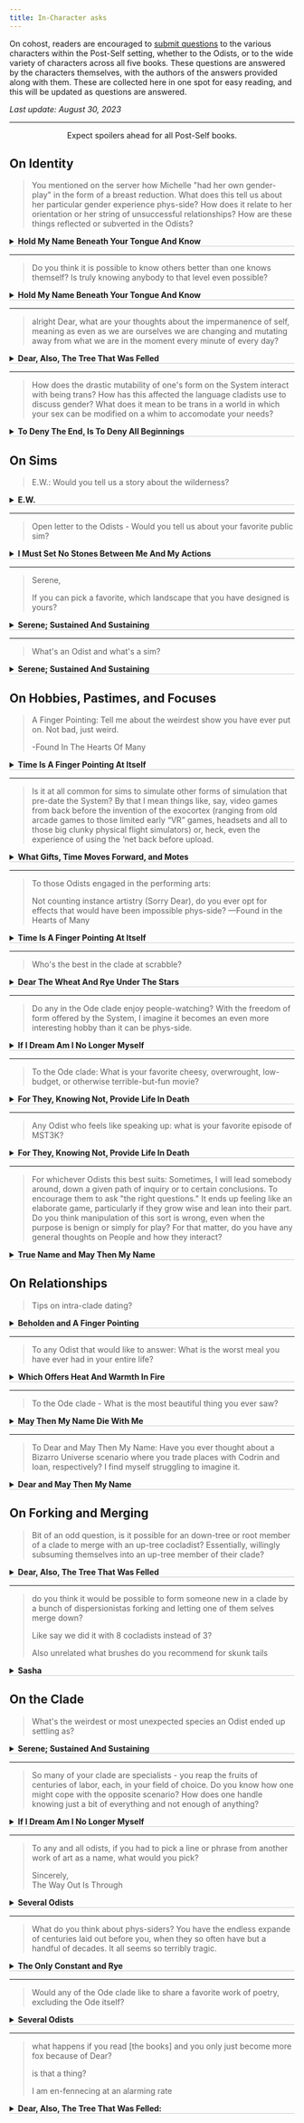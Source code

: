 ```yaml
---
title: In-Character asks
---
```


<style>
summary {
    font-weight: bold;
    border-bottom: 1px solid #ccc;
    cursor: pointer;
}
.nothing {
    display: none;
}
</style>

On cohost, readers are encouraged to [submit questions](https://cohost.org/post-self/ask) to the various characters within the Post-Self setting, whether to the Odists, or to the wide variety of characters across all five books. These questions are answered by the characters themselves, with the authors of the answers provided along with them. These are collected here in one spot for easy reading, and this will be updated as questions are answered.

*Last update: August 30, 2023*

-----

<p style="text-align: center">Expect spoilers ahead for all Post-Self books.</p>

## On Identity

> You mentioned on the server how Michelle "had her own gender-play" in the form of a breast reduction. What does this tell us about her particular gender experience phys-side? How does it relate to her orientation or her string of unsuccessful relationships? How are these things reflected or subverted in the Odists?

<details><summary>Hold My Name Beneath Your Tongue And Know</summary>

Michelle had a long string of unfruitful, short, abusive, and otherwise quite boring relationships back phys-side. She (for I do not call myself her anymore; she was her own person, just as I am) struggled with that, and that was actually the origin of her picking a skunk as her fursona. She said that she liked the aposematic stripes. "Stay away," they said. "I am not for you to bother."

Similarly, at one point she started to question just how much of her body was involved in how she was treated by her partners. She liked it okay, to be clear. She was chubby. She was short. She was cute! I remember her thinking that. There were times that she wished she was skinnier, yes, but most of the time? She felt okay.

Still, when she did worry about her body, it was particularly in how it played into her interactions with romance. She liked being cute, and wanted to be seen as cute, but did not particularly like the way that that played out for her. After a bit, she sought out a reduction. It was not expensive, nor was it difficult to achieve: a consult, a counseling session, and then a surgery, all in the span of a month.

The end result was not quite what she expected. It was not just that she was relieved of back pain — though she was — nor that she was treated differently with regards to her body — though that was also true — but that she was *happier.* She did not experience gender dysphoria, in other words, but after this change, she experienced gender euphoria. It was then that she cut her hair shorter and changed the way that she dressed. It was then that she decided to stick with skunk, owning it as a view of herself rather than simply as a response to some dick in a furry sim that she then met in person.

All of us in her clade have carried over that euphoria in some form or another. Perhaps it is in the ways in which they look. Perhaps it is in the pronouns that they use (several use ey/em pronouns as another little tribute). We are all queer, in our own ways, and for some of us more than others, that queerness surrounds gender. I am a nonbinary trans woman. E.W. is a man. Dear's answer to the question of "What is your gender?" is "You are asking the wrong question."

*([@makyo](https://cohost.org/makyo))*
</details>

-----

> Do you think it is possible to know others better than one knows themself? Is truly knowing anybody to that level even possible?

<details><summary>Hold My Name Beneath Your Tongue And Know</summary>

Given the circuitous path I have taken with my own identity and how long it took me to figure out just why that fit so well, and given the rolling of eyes that I received when I told my down-tree instance But The Dead Know Nothing, I think I ought to say that it is most certainly possible for others to know one better than one knows oneself, even if only on the level of a microcosm.

"I think I am transgender," I said, and she laughed in my face. She laughed!

"Oh, honey," she said. "I am quite pleased that you have caught up at last."

*([@makyo](https://cohost.org/makyo))*
</details>

-----

> alright Dear, what are your thoughts about the impermanence of self, meaning as even as we are ourselves we are changing and mutating away from what we are in the moment every minute of every day?

<details><summary>Dear, Also, The Tree That Was Felled</summary>

*I have found myself confronted with this as part of my very existence. I dance my dance of instance art and, in the process, it is that very individuation that becomes the core mechanic of the art. The word 'mechanic' is less than ideal, but it is what we have to lean on: yes, it is impressive when one forks smoothly or can lean creatively on the mutation algorithms, but the truly artistic aspect is putting a fine point on the ways in which we change on an hour-by-hour, minute-by-minute, second-by-second basis.*

*Back in systime 59 (2183 by the old calendar), one of my first true exhibitions was a gala of sorts. I rented out a large ballroom and invited 50 individuals to join me in their finest for an evening of dances and delights. However, they were not to dance with each other, they were to dance with me. I forked 50 times over leaving fifty fennecs (well, 51, as one of me was left as the emcee for the evening) and we began dancing to all sorts of lovely music from throughout the centuries.*

*However, one by one, my instances began to quit. It was no quiet affair. They quit with looks of agony, with yelps of fear, with wide eyes and trembling paws. The more instances that quit, the more anxious the remaining instances became. One by one, their number dwindled, until there was only one remaining, sobbing and pleading to remain, to not be annihilated. And then it, too, quit with a shriek.*

*It was, of course, an act. Quitting does not feel like anything. There is no pain, no fear, certainly no anxiety in an instance artist such as myself. However, it did put a fine point on the absurdity of our condition, that these instances were no longer me, that that they changed with every step of their ballroom dance.*

*That final instance was dancing with a member of my own clade: Time Is A Finger Pointing At Itself. I went into the exhibition with little plan as to who would be the final dancer. It had little to do with their skill (though our dear Pointillist was a fine dancer in her own right), and more to do with how they were reacting to this play of self. Would I lean into someone who shared in the foxes' terror? Would I lean into someone who expressed joy at the dance that I had set up? In the end, I leaned into an actor — A Finger Pointing runs a theatre company, made up mostly of members of her own stanza — who adopted an almost villainous aspect. She danced with a serene smile, even as that final dancer dissolved into tears, ending the song with a flourish of a bow even as it cried out in agony.*

*Another reason that I chose her is that she correctly divined that I would not be merging the experiences of my up-tree instances back into myself as the emcee. It was not something that any of the guests needed to know. It was a private joke between all 51 of me. It was a way for me to be the audience as well. After all, did the other dancers not have access to my internal thoughts? Why, then, should I be any different?*

*She, however, saw right through me, because of course she did. She is an inveterate actor! She is the manager of a troupe of actors! She picked her part and played it, and turned it into a show even for little old Dear.*

*In our discussion afterward, we lingered long on this selfdom-as-play. "Sometimes I send a fork to a party I would really rather participate in myself, and when she returns with all those lovely experiences freshly welling up in her I think they belong to her," she said. "It is less about willful individuation and more about.. how every fork is an individual."*

*To prove her point, she forked and then, on a whim, pulled this new fork over until she stumbled and slumped against her, laughing. She explained, "Here she is caught completely off her guard because I did not intend to surprise her until just now. She is different from me!"*

*It is all very Heraclitus, is it not? He was the one who said that no man crosses the same river twice, because the river has changed minute-to-minute, second-to-second, as does the man. It was Weinberger who said that no one ever reads the same poem twice, because by reading the poem, the reader is changed: "Every reading of every poem, regardless of language, is an act of translation: translation into the reader's intellectual and emotional life. As no individual reader remains the same, each reading becomes a different — not merely another — reading."*

*These are the things I think about when I think about the impermanence of the self, which is always.*

*([@makyo](https://cohost.org/makyo))*
</details>

-----

> How does the drastic mutability of one's form on the System interact with being trans? How has this affected the language cladists use to discuss gender? What does it mean to be trans in a world in which your sex can be modified on a whim to accomodate your needs?

<details><summary>To Deny The End, Is To Deny All Beginnings</summary>

How, indeed, do we define transness at all? Do pronouns precede the flesh? Does being trans require the body to change, or the mind? Does what one's body or identity was before uploading define what it is after?

By the "traditional" definition, a dated concept even by the time we uploaded, I am transmasculine, because the root of our clade was mostly a cis woman and I am masculine. It might be argued that most of my stanza is one way or another, since most of us use he/him pronouns. I changed my physical appearance, my clothes, my mannerisms, my everything. I am defined by what Michelle Hadje mostly was not. Some used to define transgender as a struggle, against the body, against societal expectations, against laws political or religious, against a role foisted upon us.

But it cost me nothing. If there is any remnant of a previous feminine self on me or in me, it was a conscious choice to keep. One can change everything about themselves at a whim, and the only obstacle is the memory of one's self. There are no rules, no fretting over surgeries, wardrobes, paperwork, no pressure against change.

It seems to me, then, that the *concept*  of transgender must change, not just the language we use to speak of it. Asked about its gender, one of my distant cocladists irritatingly yet predictably answered *"You are asking the wrong question*". Loathe as I am to admit such, Dear, Also, The Tree That Was Felled was right. What gender means and is to the Ode clade alone varies wildly, never mind the trends of Lagrange or Castor or Pollux overall. We cannot define "trans" as an identity on changing gender alone any more, or to do so is not useful in the present.

I spent weeks thinking on Dear's answer, and if the question of someone's gender was the wrong one, what *should* I be asking? I came up with an idea: I put out into the System an anonymous survey, asking a variety of questions on gender and personal history, with an offer of a generous amount of rep for participating. The response was immense, and I had to rope a few friends and cocladists to help me collate the findings. 

The results were varied, but two trends stuck out to me:
1. A great deal of furry or non-human respondents specified species or classification as a gender, such as "my gender is wolf" or "I identify as a catgirl", "I am a machine" etc. One entry, which I cannot decide if it is satire but *must* mention, said "I identify as a forklift and I will only date those who are forklift certified." For many of these respondents, there was no line between species and gender at all, or terms were oft-conflated, and they spoke about changing species with the same language and framing as transitioning genders. Throughout the 20th century onward, gender was discussed frequently in terms of roles, and is not species a role? Does it not come with expectations? Require performance? It should not have surprised me, but it did. 
2. Regardless of species or gender or any number of factors, an astounding number of respondents who had transitioned in some form or another *did not think of themselves or identify as trans*. The pattern was largest in those who uploaded and cited dysphoria as a motivation, but the data was present in every demographic. In the vast majority of these cases, the individual in question forked until they had an appearance they were comfortable with, then settled into their life, never going back or changing all that much. More than a few seemed unfamiliar with terms such as trans or cis at all.

I was unsure what to make of my findings. I had sought out to find a question, but only found the answers to it. *Why ask questions, when the answers will not help?* An answer, be it simple or complex, is not on its own enough for one to divine the question asked. I needed a shift in perspective, some other angle to view, to find the edge pieces of the puzzle. After days of thinking and overthinking, I finally thought to ask others. Just as I had been set upon this path by dear old Dear, I needed the perspective of someone else to point me to the trail again.

Among those who helped me with the survey was a badger from another clade named Jack, an investigative journalist who had aided me with research in the past. I asked if either of these trends were as surprising for him. He told me they made sense, since they both applied to his clade.

Naturally this excited me. "How so?"
 
"Well, your clade's half humans and half skunks, right?"

 "I do not have exact percentages, but—"

 He raised a paw. "Hey, this ain't rocket science, pal. Let's say half of you got stripes, half of you don't, give or take a fox or two. And like you said, it's complicated. Your clade clearly has some feelings on species, and I'm guessing your root instance couldn't make up their mind about it?"

It is a difficult subject matter at the best of times, but I didn't want to digress too far. I told him, "It might be more accurate to say she was of two minds about."
 
He smiled affably. "Plurality problems, say no more, say no more, I get it."

"Plurality?" I asked him. Even then I did not understand the word or the way it, too, changed radically within the System. I understand it now, and I wonder how my cocladists think about the term and how, at least I feel, it applies to us Odists.

He frowned with concern, studying me. He must have seen that concern mirrored in me, and quickly returned to the matter at hand. Or, well, paw, in his case, as he gesticulated with it. "Enh, fuhgeddaboudit. Not important. What I'm getting at, my man, is that part of your and your clade's identities *is* that conflict. It's affected all of you greatly, no matter where you end up."

"And how does this relate to your clade?" I asked.

He grinned, and leaned back on the table covered in survey results, crossing one leg over the other. "Not a single member of my clade was ever human."

"So your Root Instance switched at the first fork?"

He nodded his head and waggled a claw up and down at us. "There's the first thing you're missing, my friend. I pick my words carefully. What did I say?"

I frowned. "You said your clade does not contain any humans."

"My *exact* words were *Not a single member of my clade was ever human.* We were not human before uploading, either."

"That is not possible," I said.

"If you will allow me a bit of conjecture here without digging too deep, I would guess that your root instance was a furry before uploading, and had some experience with being their fursona in Sims before uploading? And, if I may, being online as an animal and offline as a human contributed to their troubles over species identity?" I doubt I concealed the rising panic in me very well, because immediately he threw up both paws. "I can see I have hit a nerve, and I'm being reductive with the Odists here. It's a lot more than that and I don't know the half of it, but I'm trying to keep it easy. My point is, those experiences and differences in Proprioception can mess with your self-image, especially if those 'animal' sensations feel more natural than your 'human' ones. I'm sure you see where this is going."

And I did. His clade had no attachments to the feelings and shape of the human body, and that predated their upload. As long as those feelings had existed, they had never thought of themselves as 'human', and in the infinite mutability of the System, they never had to be one again. What did it matter to anyone if they had looked human externally before? The odds of running into anyone from pre-upload days are incredibly low without active coordination beforehand, and if, as with Jack's clade, they had changed species and names in their first hours sys-side, they would be impossible to recognize anyway. Why carry such a useless distinction with you? 

"Attaboy, atttaboy! He's gettin' it! And for my Clade, those good good animal feels came up before we ever touched a sim. I can chase them back as far as our memories go phys-side. Hell, when I try to remember how I looked back then, I can't even remember what the 'human' body looked like. I don't look like I do now in those memories, but I am 100% grade-A prime cut badger, baybee, you love to see it. Asked around the Clade and they all say the same. They can't remember us being human-shaped. If the System won't let us forget anything, that should tell you how far back this all goes."

 I stepped over next to him, and looked out over all the surveys. Most of us had viewed them on tablets or screens, but Jack told me he had picked up the habit of physical paper from one of his cocladists, one who worked as an archivist. He said fighting with the pages and having to interact with them directly helped him spot trends, catch patterns as they emerged. I did not understand how he meant that when the survey started. I was close to getting it in that moment. The question, too, that I was seeking grew closer. I could taste it, smell it.

I said to him, "Part of me thought that the framing of 'I always knew' was too reductive, a stereotype, something made easy and palatable for those who are not queer. We definitely knew a few people phys-side who said as much. Reframing it with species makes me realize I in turn reduced it. If that is how any individual sees themselves, who am I to question it? How can anyone?"

He nodded. "Feel like you're closer to finding your question?"

I scowled. "Oh, absolutely fucking not."

He laughed, and clapped a paw on my shoulder. "Well, can't win 'em all, kid." He waved an arm out over the table. "We got ourselves a banquet of food for thought and we gotta sit down and digest."

We sorted responses for a while, and he smiled every time he caught me looking at him. After a while, the focus shifted from organizing by data points alone, and instead we began to group responses by what was most compelling in them. I felt in so many ways a fool. Some questions were really only redundancies, others useless, and I could feel the weight of the questions that needed to be in their place. I thought about what my responses would have been, but the silence of the room crept under my skin and I had to break it back out.

"Did you fill out the survey?" I asked him.

He shook his head. "I passed it around my clade, and one of these" —he held up a survey response— "is definitely a cocladist of mine, she's hard to miss, but enh." 

I dropped my stack of results, half of them missing the lip of the table and scattering to the floor. "What the fuck do you mean, 'enh’?"

He shrugged. "Enh, I mean enh. I got plenty of rep, I didn't have much to say." 

"Oh, bullshit. You are not the coy type, that is an Odist thing." Why was I so angry? Why did this matter to me? I know now, but in the moment a part of me stood removed from all of this, a phantom fork not really there in the dark corners of the room, spectating, and he could not understand my sudden ire."Why, Mr. Haveck? Why did you not fill it out?"

He wheeled around on me. "Don't call me Mr. Haveck again. Don't you dare. Call me Jack, or if you must, call me Haveck, but if you throw those two letters in front again I will walk out."

I stepped closer to him. Jack is not a tall badger, but my having almost a foot and a half on him meant nothing. When you chase stories the way he does, someone taking a swing is expected. He will not swing back or defend himself physically, but his pacifism makes him like stone. Still, I could not let this go. "Answer the question, Jack."

"Why's it such a big fuckin' deal if I didn't?"

"You literally never shut up. You have made a living out of having something to say. I only know you because you talk so much. You spent this whole afternoon explaining shit to me. Your choice of species is goddamn perfect because like any good journalist you badger the *shit* out of anyone who will listen and most of the people who will not. You *talk*, you *rant*, you *pontificate*, you *lecture*, and you *state the facts*." I was shaking. "You-You-You put on this whole fucking persona, the New York accent, the Spider Jersualem glasses, the whole Columbo routine. You are a walking 20th century stereotype, a century neither of us ever fucking lived in, but despite all those layers of bullshit you live in you are *the most honest person I know.* You never hold back, 'you tell it like it is' and everything you do, even upholding this stupid fucking schtick, is so profoundly *genuine* in a way I have never known any other person to be. It is why I like you. Why I want you around all the time. Why I *wanted* you here, why I asked you for help. I nearly bankrupted myself for this- this–" I knocked more papers off the table. "–this shit that didn't actually tell me anything without you here. It is all useless. Useless!" 

I flipped the table over.

I cannot change the past, and I cannot forget it. It burns a little ember in the back of my head sometimes, and it hurts to speak of openly, but it is here for the same reason everything else is. It is a part of the narrative.

Jack took a few steps back in surprise. "Fucking hell, Denny—"

"Denny? *Denny*? Oh, Mister Haveck is a step too fucking far, but you are going to call me DENNY?"

It might hurt Jack to read this, too, because in that moment he did the most aggressive thing I have ever seen him do before or since. Even then, he did not do it to hurt me, but to bring me to his level and pull me out of myself. He grabbed both collars of my zip-up sweater, yanked me down to his level and forced me to stare him in the eye. His face curled into the kind of angry snarl only badgers are capable of. 

"Shut the fuck up and listen to me. Do you have any idea what your clade has put me through? *Any* idea? Because you're right, I can't shut the fuck up, especially when I see someone behind the scenes messing with things. Before I met you, before I even knew you were one of them, all my interactions were with the Eighth Stanza. They, and that megalomaniacal son of a bitch Jonas they work with, did not and do not like me very much. They couldn't extort me, couldn't bribe or persuade me, and they couldn't force me to quit. And do you know what happens to people like that? I lost count of how many assassination attempts there were. They even got a fork or two. Wanna know the last one I remember? I watched my cocladist Miranda, a Lynx who got all of her muscle mass the hard way instead of forking, *throw a killer through a plate glass window with one arm.* I never found out if he fell all 30 stories before quitting but they stopped trying to kill me after that. I hated all Odists for a long time, even though most of you don't deserve it, and if I hadn't met you I still would. If I hadn't been walkin' public sims looking for a decent slice of actual proper New York pizza and stumbled into a cute guy, I'd have a grudge against you couldn't *fit* inside a sim. You. You got me, pal. Here's this fella, and he's thin and human, not normally my type, but he's tall and he has messy hair and he's really interested in the *actual* history of the System, which makes up for it. He convinced me that maybe I had the Odists wrong, that maybe I'm missing the Ode for the Stanza, and maybe just Jonas is the one who wanted me dead. I'm not so hard headed I can't admit when I'm wrong, I ain't no fucking saint."

His grip loosened a minute, then tightened, pulling me closer. The snarl faded to a scowl, but his eyes were full of tears. "And maybe, just maybe, the reason I started to fall for this new kind of Odist is because I sympathized. Maybe I've got a down-tree instance. Maybe she's a raccoon, but she'd slip into your Eighth Stanza like a glove. Maybe everything I am and everything I do is to not be the monster that she is. Maybe I've dedicated my whole life to being honest and spreading the truth because I can't handle that plurality aside, when we forked after uploading, my origin is from indside of her. So maybe–" the snarl crept back "–maybe when I see the survey collecting what could be a dangerous amount of information about people, I get a bit nervous. Maybe it's bad memories from phys-side. Maybe there's some doubt I can't shake even when my gut says to trust you. Maybe I'm afraid he's been working for the others this whole time and I'm a goddamn fool. But even then, *even then*, I joined this project because I like you too, bud, and I needed to know what you were up to. I figured I could give you the answers in person. I *figured* that if something was up and I needed to protect my neck again, I'd catch wind here. And when you start getting pushy about my answers, I keep my cards to my chest. Dodge. Deflect. Walk you around the block a few times. I've got a monster in my clade, and she's made me fucking paranoid. And now, I've fucked up the first chance I've had at a good relationship because I've shattered your saintly fuckin' vision of me. I am a *master* of bein' dishonest, Deny All Beginnings, a *professional* liar. It's in my core because of who I forked from, it's just that I have a choice never to be that person again and it's the only thing that keeps me from quitting for good when I wake up every morning."

He let go of me, not even shoving me back, just dropping his arms in defeat. "I should leave."

"Yeah, maybe you should. This whole fucking survey was a fucking mistake."

"I'll see myself out." He said.

It may seem pointless to include this. That I have lost the thread of what you asked me about. That in dredging up an anecdote to make a point I have lost myself in the emotions of that memory. I have not told you everything. I have not been honest about what my relationship to Jack was or is. I left out our discussions on sexuality, on polyamory, on what journalism or history is in the System. I could have paraphrased him after the argument, and left whatever feelings we have for each other out of this. I moonlight as an editor now and again, it would not be difficult. 

I include this event because it, and what happened next, changed me. It became a part of me, as I let someone else into my life and into my gender. Perhaps it is not as irreducible as it seems to me, but in that way Jack and his whole clade affect others, I found myself then inside of a story, and I am so intertwined now I struggle to perceive myself from the outside of it. What language I use, how I speak of gender and transness, is informed by this, and I am powerless against it. It is part of the narrative, and the narrative is everything.

When Jack turned to leave, I went to do something petty. He had left his leather jacket on a chair. He could have forked a new one, but for reasons I still do not understand, I wanted one last jab before he was gone. I thought to grab it, to toss it to him and say something cutting and witty, leave some salt in the wounds we verbally opened on each other, to make both of us more bitter. What I did instead was tangle my legs in the overturned table, fall, and dash my skull on one of the many filing cabinets in the room. Both of us for a moment forgot we were in the System, I think, because I panicked at the wetness on my face and Jack rushed to me like a medic. He made sure I was stable, checked the gash over my forehead, and somewhere around him summoning a rag to wipe up the blood we both remembered that I was not at any risk of bleeding out. He collapsed near me, willed two iced tea lemonade cans into existence, and handed me one. We were quiet for a while, and the image of him then comes to my mind unbidden often, back against a cabinet, one knee up, head down, staring into the can. He turned his paw back and forth, and the dim light of the room made the metal dance and shine. Jack's not a thin badger, by any means, but in that moment all his clothes seemed too big for him, like a little kid trying on his dad's clothes. He didn't look up when he started speaking.

"The truth is, Denn—Deny All Beginnings, is that I also didn't answer the survey because I'm not sure. When it comes to species? Sure, that was cut and dry, no problems there. That part is so simple. Sexuality, too, that's an easy one for me, not my thing really, y'all have fun with it, I'm good. But gender is…not easy."

He looked up, but not at me, out into the distance, beyond the far wall of the room and well past anywhere I could follow. Some chunk of history caught his eye and his voice softened. "It's…our plurality, how we were as headmates, that was one thing phys-side. How we ended up forking and spreading out sys-side was real, *real* different, and reshaped all of us. Jane, my down-tree instance, cut the line and forked out as soon as we had the rep. She hated being part of us, and finally got her wish of a body of her own. She hated anything masculine about herself. She hated how she hadn't had much say in our appearance or wardrobe phys-side. She hated any part of herself that reminded her of her father. I wish the System would let me forget it; it's like holding a ball of hot metal. When she had gamed the System for enough rep, she forked hard, pushing as much of what she hated about herself into it, and bada bing, bada boom, baby, I finally exist in the flesh. She gave me a huge pile of reputation, bounced me out of her sim, and didn't speak to anyone in the clade for 50 years or so."

He shook his head. "I don't hate her for it. I can't, I was her up until the split. And hell, some small mercy, she also pushed into me the parts of herself that liked what was masculine about us, that liked our father, that loved our clade and wasn't afraid to live up to all those high hopes certain people had for us. The reason I hate her is she became a fuckin' politician, playing spymaster, all this cloak and dagger bullshit with no morals, but hey, that's irrelevant. I'm getting sidetracked. She needed to do it. And she carried me with her up until she forked me, which hurt her just as much. She couldn't embrace or redefine masculinity like so much of the rest of our clade did."

He looked down into the can again, swirling it slowly. "I'm happy with who I am now, but Jane's resentment lingers like a ghoul. It eats at me, man. It really does. Makes me doubt myself." 

I finally found my voice again. "You know, I do not know why he did it."

Jack finally looked at me. 

I shrugged. "My down-tree instance. The…root of the stanza if you will." I was waving a hand in front of me. Even that early I picked Jack's habits and he started to pick up mine. So it goes. "All of us in the Stanza started with he/him pronouns, and most of us still use them, save Hold My Name Beneath Your Tongue And Know, who I am now realizing that I should have talked to in the first place. Shit. Shit shit shit." I shook my head. "Anyway, my down-tree instance chose to fork with he/him pronouns. The hell of it is, I have his memories, I can conjure him into my head or make a fork like him, but I cannot understand why he did it."

"Not at all?" Jack asked.

"No," I told him. "It felt like the right thing to do in the moment, but it was instinct. A gut reaction. 'This is what I need to do' but no reason, no goal, no motive. He just did."

"Denny, if there's one thing I've learned chasing the truth above all else, it's that a feeling is enough. So many people talk a big game about facts and logic and all that shit, but any sort of reasoning that doesn't account for emotions is bullshit."

"No, and I get that, Jack, I do, but…why? Why did he feel that way? Why did he do what he did? I am not my down-tree instance any more. We had some things in common, but when I go back to those memories, I see them with my eyes and not through his. I think about how I feel and what is important to me, and I cannot align it to his feelings at all." 

I looked down, and discovered what Jack found so appealing about staring into the can. The light that hit the tea inside reflected onto the inner walls of the can, shimmering. The liquid was murky, and there was a soft froth of bubbles along the edges. Here was my own reflecting pool, in a single serving. I let my thoughts sink down into the tea and swirled the can, washing them. Let some sweetness and some flavor give them a light bit of color. I pulled them out again, somehow with them clearer instead of the shade of the liquid.

"I guess I was expecting it to…I do not know, mean more to him? The more I think about it, it is a moment more than any other, even picking my line in the Ode, that defined who I became and what I am now. A decision made by some stranger, a man I barely ever was and now decidedly am not. How could it mean so little to him? And *did* it mean so little to him? Have I changed so much that I cannot recognize his emotions? Maybe I am giving him too little credit, pushing this expectation that we should have dropped to our knees, tears in our eyes, lifting our new hands towards heaven, as antennae, broadcasting love to a world and a creator that let me become what I am? It should have meant more, it does mean more, but I project onto the past the sentiment of the present and punish it for not knowing the future. I never thought to ask him. I did not myself realize the importance of it, and by the time I did, it was too late." The cut on my forehead had stopped bleeding some time ago, but the sensation of wetness remained. Somewhere I had begun crying.

"Too late? Are you not on speaking terms or something? I can try to talk to him, get him to—"

I shut my eyes and leaned my head back against the cabinet. The tears cut rivers down the soft hills of my cheekbones. "Jack, what does the name Qoheleth mean to you?"

My eyes stayed shut, but I know what he did. The mind does such an amazing job of filling in visuals when it knows the subject so well. I know Jack frowned. I know he tilted his head to the side as he said, "What *does* that name mean to me? It's familiar…" I know the endless catalog of his mind found it, and when it did his face softened, and he looked down. I know how his snout moved around the soft *oh* that escaped him. I know the pity that filled his eyes. I know his paw came close to my shoulder, and I know he feared to touch me, unsure of where he stood after everything that had happened only a handful of minutes before. I know he slowly pulled his paw back. I know that now he never hesitates, because there are no barriers like that between us anymore.

"I was there, Jack. When it happened. I have nightmares about it still. Some of them I am the one up at the podium, or the assassin comes for me instead. I cannot stop reliving it. It is not like the deaths Michelle remembers, it is so *visceral* and so much more real here. He is gone. No forks, no miracles, no ghosts. He spoke of the dangers of permanence, and he was right, because I cannot now ever get that closure from him." I threw up my hands. "Am I just stuck with that forever? Hopeless before a question I cannot ask and stuck without answers even if I could."

"I don't mean to be indelicate, but it seems to me that you found your own meaning in his choice. What could he possibly have told you that you haven't already figured out better yourself?" He asked, and took a swig of his tea.

"I need to know if I am allowed to call myself trans or not."

Jack spit his drink everywhere.

I opened my eyes at that. "I need to know why he forked the way he did, so I can know if—"

"Are you serious right now?"

"He never called himself transgender to my knowledge!"

Jack started looking around. "This is a prank. This is a prank, right? Where's the camera? Are you wearing a wire?"

I sat up straight. "Jack, I am being serious right now!"

He took off his glasses and rubbed his eyes. "Jesus Mother Mary and Joseph, I am going to be the first person in the history of the System to have an honest to god aneurysm. I can feel the clot forming in real time, it's incredible."

"What if he did not do it for–"

The badger dragged his paws down his face. "We're settling this right the fuck now. You are a man, yes?"

"Am I?"

He glared daggers at me. "Do. You. Identify. As. Masculine."

"You know I do."

"And your root instance, ah, what's her name?"

I squirmed a little. "Michelle. Or Sasha. Kind of both? Michelle."

"Is Michelle a cis woman?"

"I mean she was not *not* cis…"

"Fucking Odists, I swear to christ. For the sake of the argument, she was cis enough."

"Okay."

"She was a cis woman, you came from her, you are not a woman, ergo, you are transmasculine by the bare minimum of standard measures. If that is not enough, I will draw up a document, have it notarized, and give you a framed copy for your goddamned living room."

I squinted at him. He waved it off. "Listen, you would not believe the amount of 'functional small town government' sims there are out there. Weirdly a very universal desire of mankind."

We laughed, and Jack summoned up another can for himself. I sighed. "I still would have liked to hear his thoughts about all of this."

Jack nodded. He leaned towards me, raising his can. "To Qoheleth." 

"To Qoheleth," I answered.

"To he who died in the pursuit of Truth," he said solemnly.

"To he who died for daring to speak up," I answered.

A clinking of cans. The taste of citrus and tea. A few more tears. A hug. An offer of a hand, one man pulling the other to his feet. A righting of a table. A scooping of papers. A lingering question.

"Do you think it is healthy, Jack?"

He paused for a moment, a stack of answers in his hand, but didn't look at me. "Healthy?"

"All these people, not acknowledging that they are Trans, that they chose to change themselves?"

"Well, *Deny All Beginnings*, you tell me."

"Qoheleth talked about how our inability to forget was driving our clade crazy. It does not feel right to act like what we came from does not shape us if we cannot let it go, either."

He set the folder down, and turned to me. "I don't know if it's *healthy* or morally *right*, but it's what people *do*. The System is really amazing in that way, you get so much more say in what the narrative of your life is. I was 'human' at some point, but I never feel the need to acknowledge it, because I feel it bears so little on the story of me." He began to unbutton his shirt. "Do you think I'm transmasc?"

I nodded. "If my coming from Michelle makes me trans, and you came from Jane, it only makes sense."

He undid the last buttons. "Well, true, but there's a wrinkle I don't think you know. Jane herself is transfeminine. Our root instance is too. When we uploaded, we had been transitioning for the better part of 2 decades. Does that change your answer?"

I chewed my tongue a moment, but my thoughts coalesced quickly into a simple chain of logic. I shook my head. "Why should it?"

He opened his shirt. On his chest, there were top surgery scars. "Going against the grain twice made me who I am. Jane hides her transness from the daylight, much as she holds it dear. There's no physical trace of it on her anywhere." He tapped the scar on his left with a paw. "I keep it close to my heart, but I wear my heart on my sleeve. It's the same reason my cocladist Miranda built a gym for herself. It's the same reason I suggested using paper to look at the results. The process affects the end goal. It's not just about how the story ends, it's about how we tell it. What makes us trans isn't just the end result, it's–"

"–the narrative." I said.

He laughed, and buttoned up his shirt. "I'd say that this was all a hell of a long way around to get to the point, but uh…." 

I smiled. "Thanks, Jack."

He walked past me to grab his jacket. "Hey, well, you know me." He spun it around himself, sliding his arms into it effortlessly. "Always a sucker for a good story." He tugged on it to straighten the collar. "And god only knows every last one of you Odists is a novel the size of a cinder block, fuckin' A. Catch you around, Denny boy."

He walked around the table, and just as he reached the door, he forked. One of him went through the door grinning. The other turned on his heels to face me. "Just, ah, one more thing, Mr. Deny All Beginnings."

I raised an eyebrow at him.

"Would you be free for dinner this friday night?"

{{% verse %}}
I ask you this:
What is it to Deny something?
Denial is a weighted word, 
One we see too oft as negative.
To Deny can be an act of power
To Deny an enemy a victory
To Deny we are bound to the past
I came from Michelle,
but I Deny that I am her
I came from Qoheleth
but I Deny he made me
I am an Odist true
but I Deny my clade defines me
I began as human
but I Deny I am bound to my species
To Deny the End
Is to Deny All Beginnings
but should I Deny what happened in between?

I ask you this:
is transness a Denial?
is that a Denial in itself?
Do you Deny All Beginnings?
or do you Deny that they define you?
Do you Deny the body?
Or do you Deny that you are beholden to its shape?
Do you Deny the narrative?
Or do you Deny that transness is just a Denial?
{{% /verse %}}

Perhaps I no longer speak well for the rest of my clade when it comes to matters of gender. Perhaps the way Jack's clade conducts themselves has altered my narrative irrevocably. In the end, it doesn't change anything.

My name is To Deny The End Is To Deny All Beginnings, and I am so very, *very* trans.

Now if you'll excuse me, I have another date with a badger.
</details>

## On Sims

> E.W.: Would you tell us a story about the wilderness?

<details><summary>E.W.</summary>

I remember teaching myself to hunt, promising myself that I would start small with snares and then work up from there, thinking that I would not let myself eat until I could eat food that I had caught myself.

Eating itself is optional, sys-side. One can simply turn off that ability, just as one can (and most do) turn off the need to urinate, defecate, get the hiccups, and so on.

The mind, however, remembers hunger. It remembers it so viscerally that, should you neglect to modify that out of your sensorium, you will feel it just as intense as you did back phys-side. It remembers the feeling of satiation that comes with eating. It remembers the feeling of being too full, of being sick to your stomach. It is a part of life, and even being infolife, we remember that from before we were such.

So I remember getting so hungry and weak by the third day that I pinged Serene, my cocladist who had built me my little wilderness, to see if she could help. She laughed and ruffled my fur and called me a dumbass, saying that she had not included fauna because I had not requested it, so of course I did not catch anything. She brought me a hamburger and I ate it so fast I got sick.

*([@makyo](https://cohost.org/makyo))*
</details>

-----

> Open letter to the Odists - Would you tell us about your favorite public sim?

<details><summary>I Must Set No Stones Between Me And My Actions</summary>

There is a sim that I love to visit when I remember, which is sometimes only a few days, and the standing record is a decade. It is a small village by a sea, and I am told it is based upon the shores of the Mediterranean. Along the beach, a massive wall runs for quite some distance.

Besides fantastic food and a generally calm vibe, there are two reasons to visit.

Every day, people head out onto the beach, and draw in the sand. Everyone is free to draw as they please, but the best days are when a large design takes hold early in the morning and everyone contributes. Each night, the tide rolls in slowly, and wipes clean the beach. No pictures or permanent records are allowed, save the ones in your head, since memories never really leave us.

Meanwhile, on the walls and roads and roofs and floors of the village, a mosaic now approaching 180 years old spreads. When you enter the sim, you are given a single tile, in a choice of colors. So long as it is touching another tile, or a seam or edge where tiles touch, you can place a tile wherever you please. In the beginning, folks were limited to one tile a day, but at some point there must have been an issue, for now it is every 6 weeks. Some sections have been meticulously planned, while others are, to paraphrase a friend, “throwing tiles at the wall to see what sticks.” Once a tile is placed, it is there for good. If you misalign it, there is no fixing it, so choose wisely.

Something about the ephemerality of the sand and the permanence of the tile speaks to me, and both the food and company are a delight. I have been dipping in and out for about 70 years now, and it is always a pleasure to see old faces, and new ones come to draw in the sand, or maybe place their first tile, or simply looking for a place to relax and sip some wine. I cannot recommend it enough!

*([@KDARC](https://cohost.org/KDARC))*
</details>

-----

> Serene,
>
> If you can pick a favorite, which landscape that you have designed is yours?

<details><summary>Serene; Sustained And Sustaining</summary>

I created a swamp some time ago. It is quite boggy and wet, with open water, banyan trees, and patches of what look like solid ground, but which are actually patches of water grasses that cannot support the weight of a person. Winding throughout it is a rotting wooden bridge-path that ducks between the trees and leads from patch to patch of those grasses, all but inviting you to step off and sink down to your waist in brackish and algae-slimed water.

It was quite poorly received — too many bugs, too poor a smell, too hot and muggy — and for that, I am deeply in love with it. This reception means that I am wildly successful in what I set out to do. I, haver of fur, am mostly immune to the bugs, and I can turn down my sensorium to deal with the scent, but I love walking between the trees, squatting on the rickety path and poking through the grasses, watching the gar and caimans float idly by.

What can I say? I am a sucker for so imperfect a land.

*([@makyo](https://cohost.org/makyo))*
</details>

-----

> What's an Odist and what's a sim?

<details><summary>Serene; Sustained And Sustaining</summary>

An Odist is a member of the Ode clade. We are (nominally) 100 individuals descended from a single uploaded consciousness named Michelle Hadje. As Michelle is no longer extant, this had led to us being ten disconnected subclades. Each of us is named from a line in a poem Many of us are human, many of us are anthropomorphic skunks — Michelle was a furry, back on Earth — and two of us are fennec foxes, for better or worse.

Sims are the locations in which we live. I happen to be a sim designer, with a specialization in natural settings rather than buildings.

*([@makyo](https://cohost.org/makyo))*
</details>

## On Hobbies, Pastimes, and Focuses

> A Finger Pointing: Tell me about the weirdest show you have ever put on. Not bad, just weird.
>
> -Found In The Hearts Of Many

<details><summary>Time Is A Finger Pointing At Itself</summary>

Time Rushes choreographed *Lubaenåt Jaruvåtier Les Kupotam?* in the 230s, which grappled with the intoxicating experience of Artemesian skew as described by True Name. There was so much potential, so much curiosity, but there was also the miserable familiarity of the sensation. Capturing this horrifying stretching of the mind was the essence of the dance; having Sasha to assist us in interpreting the story certainly did not hurt.

Rainbow's End assisted us with some of the artistry we needed to depict the blurring of movement that the performers could not adequately manage with an animated fork. There were moments of uncanny suddenness that also required a great deal of fudging to approximate.

A key facet of the scene was the discontinuity between several subsets of the party, each portrayed in slightly different ways according to their relative skew; this had the effect of highlighting the perspective characters as if with depth of field, casting some in silent stillness and others in flittering obscurity.

There was a sort of pivot at certain points in the choreography when this focus would shift from one subset to another, showing the party from another perspective. It began with the recorders, who scrutinized the statuesque cast around them, and ended with the protagonist caught in the midst of a blizzard of indefinite figures skittering across the stage.

It was difficult to make a *story* out of a dance when few had the context with which to understand it, but there was no better way to depict skew than with choreographed motion. It was one of the most challenging endeavors of Time Rushes' career, but it also earned us some attention from the Artemesians over on Convergence thanks to AVEC.

My personal involvement was mostly in arranging consultation by various artists in an attempt to finalize the depiction of skew into what Rainbow's End ultimately made it. Serene, Bay, Elicit; they all contributed to the formulation of this production's unique image.

*([@hamratza](https://cohost.org/hamratza))*
</details>

-----

> Is it at all common for sims to simulate other forms of simulation that pre-date the System? By that I mean things like, say, video games from back before the invention of the exocortex (ranging from old arcade games to those limited early “VR” games, headsets and all to those big clunky physical flight simulators) or, heck, even the experience of using the ‘net back before upload.

<details><summary>What Gifts, Time Moves Forward, and Motes</summary>

What Gifts We Give We Give In Death
:  <span class="nothing"></span>

    There is quite a lot to be said about games within the System, but with regards to this question, there is something of a split when it comes to games of the past. This split boils down to the idea of realism. Those games that strove for realism were often ported into similar experiences sys-side. After all, if you are going to take a narrative walking game that took place either on a console or rig in non-immersive mode, it would make plenty of sense to simply set up a sim for mechanics. An example would be the delightfully quaint game of Everybody's Gone To The Rapture, wherein this twee British town in the 20th century is the origin of the slow ascension (or at least disappearance) of the human race. You walk around, following an orb of light, which provides audible and visible scenes for you to watch. I helped a games historian set this up along with aid from Serene.

    The more abstract the game, however, the more likely it is to simply be ported along with an idea of its hardware into the System. For VR games, this may come with the concept of a headset, though really this is a prop that modifies the user's sensorium.

    Truly ancient games from the earliest history of videogames are simply ported wholesale, complete with blowing out cartridges to make them load more readily.

If I Walk Backward, Time Moves Forward
:   <span class="nothing"></span>

    For newer interactive art — and I know that you did not necessarily ask, but What Gifts's Rapture game reminded me — this has been blended quite thoroughly into interactive theatre. Perhaps Dear could explain the complex interactions with instance art as well, but from my perspective as one who works closely with interactive storytelling, the difference between one of our experiences and one of What Gifts's is negligible, except perhaps on attention paid to physical setting: we are less likely to work on sims as environments instead of focusing on the idea of a setting created by our very own hands.

And We Are The Motes In The Stage Lights
:   <span class="nothing"></span>
    I am as much a fan of our sets as anyone. That is my role within the fifth stanza, after all! However, I would not so quickly dismiss instance art. They are three different names for the same idea: there is a story embedded in interactivity, and the only difference is the attention paid to various detail. What Gifts pays attention to mechanics and environment, we pay attention to story and sets, and Dear (and, to a lesser extent, Heat And Warmth) pays attention to the mechanics offered by the System!

Time Moves Forward
:   <span class="nothing"></span>
    I mean, sure, kiddo, but that is because you have a terrible crush on Heat And Warmth, and ey is Dear's up-tree instance, and ey has a crush on Codrin. They were — and probably still are on the LVs — so sweet together! Cooking delicious food and chatting about flavors and scents and gustatory history. 

Motes
:   <span class="nothing"></span>
    I do not! Or...well, perhaps I do, but that is beside the point! We are just nerds of a type, you know? And that type just happens to be lovely and you know it!

What Gifts
:   <span class="nothing"></span>
    You are both intolerable nerds and I love you for that.

*([@makyo](https://cohost.org/makyo))*
</details>

-----

> To those Odists engaged in the performing arts:
>
> Not counting instance artistry (Sorry Dear), do you ever opt for effects that would have been impossible phys-side? —Found in the Hearts of Many

<details><summary>Time Is A Finger Pointing At Itself</summary>

Dear and Heat And Warmth are both inspirations for Time Rushes and Motes and I. An integral part of our more spectacular productions involves construct, instance, and sim design. Of course, not everything is so *modern;* most of our work is done analogue, although I do tend to go ham on the theatres themselves.

In those hazy days when reputation had much greater significance, we depended upon these particular shows to promote Voces Sensuum across the greater System. I am relieved that the Exchange has deflated so much as it has; we are less bound to the whims of popularity and can focus exclusively on our own creative endeavors.

We do still indulge in spectacle from time to time, however. Our audience is about as impressed by such things as we are, and roping in *artists* rather than *designers* allows us to lean into that in a way that better suits all our tastes.

Take *Spiro kaj Simpleco,* for instance. This was an example of immersive theatre, a collaboration with Serene and Rainbow's End to produce an interactive set using a sim cast entirely in impressionist textures, audience and all.

The audience was asked to indulge in an autumn afternoon with the cast, with little dramas scattered about and a few planned to jostle those who came near out of an awkward silence. The filter Rainbow's End created cast the warmth of the Sun and fog of breath across blurred and broken faces in buttery yellow and wispy white, leaving the audience guessing as to who was who.

This had the effect of rendering otherwise trivial conflicts impossible to follow. The scenes *themselves* were impressionistic. Each conflict was, on its own, meaningless; bantering partners and nagging down-trees and overbearing friends. What the audience was meant to find in this work was the peace that fell over every silent moment, the landscape that as often blended with bickering blobs as not.

Perhaps the production could have been replicated phys-side, especially when considering the proliferation of exocortices during the 23rd century. For a truly impossible feat, you may have better luck asking a Sevgili.

*([@hamratza](https://cohost.org/hamratza))*
</details>

-----

> Who's the best in the clade at scrabble?

<details><summary>Dear The Wheat And Rye Under The Stars</summary>

I believe that would be me. As Praiseworthy shifted her attentions to arts administration and her own projects, I was forked to focus on writing and the art inherent in language.

That said, Where It Watches The Slow Hours Progress from the fifth stanza, who acts as script manager for a theatre company, has given me a run for my money several times, so perhaps we are on par.

*([@makyo](https://cohost.org/makyo))*
</details>

-----

> Do any in the Ode clade enjoy people-watching? With the freedom of form offered by the System, I imagine it becomes an even more interesting hobby than it can be phys-side.

<details><summary>If I Dream Am I No Longer Myself</summary>

My whole stanza, based off of the first line, focuses specifically on people watching. I, and many others, would honestly call it spying. They have been contracted by several individuals to spy on various people of note on the System. On Lagrange, Loss For Images and Even While Awake watched Ioan Bălan and May Then My Name Die With Me for nearly a quarter of a century, forking microscopic instances of themselves and secreting them around the house.

My initial purpose was, in fact, to step away from this. My direct up-tree instance, If I Dream, forked when she began to have doubts about this supposed calling. While she never did work up the courage to disengage with this way of life (or perhaps she did, I have lost contact), I stepped away from the stanza to reconnect with the fourth stanza. They began by following creatives across the System before fucking off to do their own thing. I found that they did, indeed, largely just fuck off to do their own thing, and wanted little to do with me.

So that is what I have done, these last however many decades — is it nearly a century, now? I have sat in town squares and sipped my coffee as I watch the passers-by. I have sat in bars and drank countless terrible drinks, cheek resting on my fist as I stare into the mirror behind the bartender and observe my fellow patrons. I have gone to dinner, requested a corner table, and gazed out over the sea of diners.

I always do so alone.

I always wear a different shape.

I never speak.

I like it better this way, this observing. There is no goal, I just...see. I just watch. Posthumanity is wonderful and disgusting and funny and sad and kinky and uptight and I love each and every last person I have laid my eyes upon.

*([@makyo](https://cohost.org/makyo))*
</details>

-----

> To the Ode clade: What is your favorite cheesy, overwrought, low-budget, or otherwise terrible-but-fun movie?

<details><summary>For They, Knowing Not, Provide Life In Death</summary>

This is perhaps cheating, as I do not think this is in any way a subversive opinion, but "Pacific Rim". It was quite high budget, but it was also overwrought, terrible, and incredibly stupid. Oldie, as they say, but goldie.

*([@makyo](https://cohost.org/makyo))*
</details>

-----

> Any Odist who feels like speaking up: what is your favorite episode of MST3K?

<details><summary>For They, Knowing Not, Provide Life In Death</summary>

    Slab Bulkhead! Fist Rockbone! Punch Rockgroin! Stump Beefknob! Brick Hardmeat! Big McLargeHuge!

*([@makyo](https://cohost.org/makyo))*
</details>

-----

> For whichever Odists this best suits: Sometimes, I will lead somebody around, down a given path of inquiry or to certain conclusions. To encourage them to ask "the right questions." It ends up feeling like an elaborate game, particularly if they grow wise and lean into their part. Do you think manipulation of this sort is wrong, even when the purpose is benign or simply for play? For that matter, do you have any general thoughts on People and how they interact?

<details><summary>True Name and May Then My Name</summary>

The Only Time I Know My True Name Is When I Dream
:   The Artemesians have a word for this: *tuvårouni;* “push-play”, they called it, a tension in all our dealings with others that enables us to overcome the inertia of comfort. If communication is the means by which ideas are expressed and transformed, then manipulation is how we engage in this push-play; if we all felt the same to begin with, after all, then why have words at all? Communication is manipulation, so this playfully benign qualifier describes *teasing,* not harm.

May Then My Name Die With Me
:   You are not wrong that communication contains at its heart manipulation. However it is more than just manipulation. It is more of a give-and-take than a push-and pull. This is the way in which people work: we make our arguments, yes, but we love, we dance, we offer and receive freely. You mention the framing of this question with its playful qualifier. That is a sort of boundary around the topic. Boundaries such as these must be kept. One must keep this push-play above board and open to disconsent. Consent is to be informed, as I have said before.

True Name
:   Yes; consent, after all, is ideally unambiguous and overt. But it is also true that consent can grow more playful, more implicit, more sly. This, I think, is an example of that *tuvårouni,* where one becomes more open to unanticipated, unplanned kinds of play. Play, perhaps, as in the insinuation that Ioan might grow some dandelions, yes?

May Then My Name
:   I…well, you are not wrong, there. It became a part of our relationship as we grew closer together. I am not sure that I would do the same thing, now, as the person that I have become; I would feel…well, manipulative. I do not think that would feel good at all.

True Name
:   But you do not feel bad now. Do those dandelions not remain in eir lawn? I have seen you come in with a dandelion behind your ear. Do you both not cherish them? Do you suppose Ioan resents that you convinced em to grow some dandelions?

May Then My Name
:   I will concede that point. You are correct. The dandelions remain and have not been uprooted. We both love them. That said, this growing of dandelions was intentional. I must have gotten that from somewhere, right? After all, I was pointed to em by you, and for the very explicit purpose of shaping the *History.*

True Name
:   It was not solely for that purpose; I did point you somewhere that I thought was best for all of us, true. But that somewhere was towards someone who could lift you up after your previous relationship; who could understand and so fairly present the story of our clade to others; who could capture the history of the System with only the best of intentions. I held all of these in balance when I wrote you that letter, May Then My Name.

May Then My Name
:   Do you feel that way still, now that you are getting coffee with em once a month?

True Name
:   …There is the sense that ey does not wholly trust me, and I am sore for that. I am sure that is in part because your relationship with em was all but arranged, for better or for worse. There is a cynicism in this kind of dual-intent. I stand by every word of that letter, but there was clearly harm in coupling what was sincere with what had utility to preserving the continuity of the System, and for that I do apologize.

May Then My Name
:   There was harm, yes, and I am not upset at where we have wound up and how. Both of these can be true at once. Both are true, my dear. And I must admit, it can be kind of *fun.*

*(May Then My Name by [@makyo](https://cohost.org/makyo) and True Name by [@hamratza](https://cohost.org/hamratza))*
</details>

## On Relationships

> Tips on intra-clade dating?

<details><summary>Beholden and A Finger Pointing</summary>

Beholden To The Heat Of The Lamps
:   <small><em>([@makyo](https://cohost.org/makyo))</em></small>

    Some time after I was forked, back in systime 3 (2127), I entered into a relationship with my down-tree instance, Time Is A Finger Pointing At Itself. You must understand, however, that until perhaps systime 230 (2354), intraclade relationships were seen as taboo, at least on Lagrange — I know that attitudes on Pollux had loosened quite a bit. It was seen as subversive and distasteful, a sort of moral masturbation.

    And yet, we loved each other. We were different people, were we not? From the moment I was forked and began to focus on my work as an audio tech, I was a different person. My values began to shift. My appearance began to shift. The way I spoke began to shift. I am not Pointillist. She is not Beholden. We are separate individuals, and we are in love.

    Of course, we drifted closer together and further apart over the years, but we settled into a comfortable sort of domesticity and playfulness, and it was not until such taboo began to lift, being seen as artificial and particularly meaningless for older clades, that our relationship became more open, first among friends, and then out on the street, in the bars after a performance.

    As for tips, I think my biggest would be that, yes, you share a common past, but do not assume that this means you know what the other is thinking. You may share values, memories, a general approach to life, but you do not read minds.

Time Is A Finger Pointing At Itself
:   <small><em>([@hamratza](https://cohost.org/hamratza))</em></small>

    We stumbled into intimacy one evening when the bleary neon haze of a night out turned to giddy exploration. "How lewd~," she said at least a dozen times (Beholden was *very* much zooted by this point). All that bratty pomp and wily poise turned to heady laughter and *mortifying* sounds of joy. She was positively *adorable.* She still is, of course, except that she has hardened over the years and is now quite the bully if I do not feed her something nice before taking her out dancing.

    Aromancy complicates my feelings about her — and my answer to this question — but there has always been this comradery between us about taboos. We both are irreverently indulgent in this respect, and have found a kind of reclamation in private profanity. When at last the tides had turned away from scorn, it was a privilege to kiss her paw in public; to give that one disdainful pair of eyes a wink, and to know in that moment we held more power over the bearer of that withering gaze than they held over us.

    I hope that you and whoever you are thinking about in this moment have had the chance to open up in these recent decades. But there is more to this question than the intrinsic queerness of transgressive relationships such as ours. You also ask about the unique implications of loving a reflection of oneself. Cross-tree relationships may seem a little easier in this regard, but I have seen my share of those amidst my cocladists. Take Codrin's musings about Dear and Serene on Pollux or, more distantly, Heat And Warmth and Hold My Name, who I have seen my fair share of first-hand. Both of these pairs are particularly boisterous, especially as compared to Beholden and I, and rather often stumble into ephemeral disagreements.

    Even as they do, however, there is an implicit understanding of nuance that is much harder to craft in conventional relationships. Dear and Serene solve their disputes with the grace of deeply-rooted trust, and Heat And Warmth and Hold My Name speak to each other with a kind of careful articulation that rather reminds me of the couple of times True Name has seen fit to admonish me over the centuries. We all are Odists, after all; it is difficult to say precisely what this feeling is, but the essence of it is that we do not have to work as hard to explain ourselves to one another. We all get it; so all that is left is to do is to *perform* getting it.

    Even if you already understand, sometimes what you need is just to feel heard.
</details>

-----

> To any Odist that would like to answer: What is the worst meal you have ever had in your entire life?

<details><summary>Which Offers Heat And Warmth In Fire</summary>

I think there is food that is just poorly-made and food that is <em>ill-advised</em>. It is easy enough to think of a dozen bland, burnt, and bungled meals. But I think it is much more interesting to talk about those meals that were cooked to perfection and managed to land staunchly in the domain of <em>nauseating</em>.

The worst <em>food</em> I ever ate was a miserable chili with exactly the right amount of lime and with beans still whole and a toothsome mire of beef and plenty of spice. The problem was that it was all <em>sideways</em>. There was just a little bit too much salt, not enough paprika, and it was too runny for the oily-fresh tortilla chips it was served with. All these little incongruencies made for an unpleasant lunch that was <em>just</em> short of unpalatable. If it were <em>any</em> worse, I would have dreamt up my own entrée instead out of protest.

Codrin and ████ cooked me all sorts of delicious things before the launches; that is why so much of what I have published on the Reputation Exchange is just Balkan cuisine and baked treats. But ████ was always into <em>haute cuisine</em> in particular, and this occasionally resulted in some rather <em>interesting</em> experiments.

But the worst <em>meal</em> I ever had must have been the private dinner shared between Rye and Serene and Dear and Codrin and ████ and I on the weekend before Launch Day. There was this menagerie of flavors throughout the evening, beginning with an enticing ratatouille that did a wonderful job of making me hungrier than I began.

The conversation at the table was lively. We all were laughing and gossipping and teasing one another as we do, and I really liked that. I liked that, if this was to be our last meal shared just as a family, it was one when we were at our best. Rye told us about her latest correspondence with No Longer Myself, about a particularly heartbreaking experience she inherited from If I Dream. Rye weaved her musings about character development and Dear made a quip by asking her whether that was destined for her latest novel or not. Codrin, on the other hand, was upset. Ey did not like what ey learned about the first stanza from that story.

So more food arrived to make up for the lull in conversation. We got an onion soup with a cheesy garlic bread served swimming so that it disintegrated and added a little weight to the stock. It was rich and dark and sat in my stomach like a rock, but it was mostly broth and so the sensation washed away with just a sip of wine.

Dear tried to console Codrin by pointing out that what Rye told us was a story about <em>why</em> No Longer Myself was forked, that it was a hopeful story about reclaiming an identity appropriated by the inevitable politics of the clade. Ey did not seem convinced, but ey did manage a smile when Serene blurted, "Leave it to <em>Dear</em> to solve an interpersonal conflict with art!"

We had our main course, then, of course, and what came was a generous fillet of salmon served on a cedar plank with tomato salad. After that runny affair, it was just what my belly needed. It was hearty and toothsome and comparatively light. I feared I might not make it to dessert with how wholesome the dish was, but the wetness of the salad had the effect of washing away that sense of fullness before it became sore.

One of the topics that came up between our mouthfuls was how Dear was calling it its "death day". Codrin brought it up, and Dear shot em a sharp look. Ey raised eir hands and apologized, but I spoke up to ask why Dear's idea bothered Dear. ████ explained that they three had agreed not to discuss that at the table tonight, to which Codrin protested. "I thought it might lighten the mood," ey said, and Rye agreed. The final course interrupted us before Dear could answer, naturally.

Dessert was a plain and simple flan. Its texture was luxurious, the salty-sweetness a delightful answer to the savoriness lingering on our palates and coating the dish. The serving size might leave something to be desired if not for the fact that we just spent the last two hours eating. I think all of us welcomed how quaint it was.

Dear sat in silence for a while after finishing its dessert, fiddling with its wine glass. Then something crossed its mind and it asked us to keep its next words in confidence, especially Codrin and ████. We all nodded, and it finally told us. It told us the obvious, of course, that they three would not be leaving any forks behind; that none of them will remain on the L<sub>5</sub> System.

Then it said, "We will die, here." It talked about how they would each be mourned and how they would only speak from beyond the heavens like spirits. Codrin looked uncomfortable. Ey murmured, "For a while," to which Dear only answered, "Yes. For a while."

The <em>food</em> was delicious. The <em>meal</em> was rendered joyless. There was something wrong that evening, and I did not pin it down until I read the <em>History</em> a few years later.

*([@hamratza](https://cohost.org/hamratza))*
</details>

-----

> To the Ode clade - What is the most beautiful thing you ever saw?

<details><summary>May Then My Name Die With Me</summary>

There is a moment at the very beginning of every relationship when their eyes light up on seeing me, and I can sense the gears finally mesh within their minds and they think, "Holy shit, I think I am in love."

I am not immune to this, to be clear. I will be getting closer to someone and they will be doing the most innocuous thing — with Ioan, it was em changing the ink in one of eir fountain pens, leaning down with eir eyes almost level with the desk, the tip of eir tongue peeking out from between eir teeth — and I will think, "Oh gosh...I love them, do I not? I really do."

I am sure that we all have our own answers, but for me, it is that moment. That is the most beautiful thing that I have seen.

*([@makyo](https://cohost.org/makyo))*
</details>

-----

> To Dear and May Then My Name: Have you ever thought about a Bizarro Universe scenario where you trade places with Codrin and Ioan, respectively? I find myself struggling to imagine it.

<details><summary>Dear and May Then My Name</summary>

Dear
:   <span class="nothing"></span>

    *There are, perhaps, two readings of this. If you mean Codrin and myself switching places, and you are wondering what it would be like for me to date an Odist as a non-Odist, I think I would find myself maddening, and I would have dropped myself years ago. It is perhaps uncomfortable to admit, but there is no small amount of self-loathing in me. I have spent my time in a relationship with another Odist — my close cross-tree instance Serene — and...well. I love her dearly, but she puts rather a fine point on all of the things that I loathe in myself, sometimes.*

    *If, however, you mean me switching places with May Then My Name and being in a relationship with Ioan, then, my dear, you have no idea how eager I would be to corrupt that poor, innocent soul, especially as ey is now. The Ioan who became Codrin was of a very specific type, but this Ioan? The one that May Then My Name has tainted? Oh, how delicious that would be!*

May Then My Name
:   <span class="nothing"></span>

    Similar to Dear, I shall answer each in turn. If you mean me switching places with Ioan as ey is now, then I do not think much would change. I have absolutely ruined em for a life alone, and I think that ey would feel quite out of sorts if I were not around, just as I feel quite out of sorts when ey is not around. That said, I cannot ignore what happens when I overflow. Ey does not like it when I dissolve into tears and ask em to leave me alone for days at a time. It is a thing I dislike about myself, but am hopeless before. I think that it would hurt me far more to experience it from the other side. I think that I would...well. I think we would risk a feedback loop of tears, and there would be days afterwards when we would struggle.

    If you mean me switching with Dear...well, I like Codrin plenty. I think ey is lovely in many of the same ways that Ioan is. That said, I do not think that ey is necessarily my type, especially as ey is now, having been ruined by Dear. Could I love em? Of course! I *do* love em. But could we be in a relationship? I do not think so.

*([@makyo](https://cohost.org/makyo))*
</details>

## On Forking and Merging

> Bit of an odd question, is it possible for an down-tree or root member of a clade to merge with an up-tree cocladist? Essentially, willingly subsuming themselves into an up-tree member of their clade?

<details><summary>Dear, Also, The Tree That Was Felled</summary>

*Yes. Sort of. We call this 'bubbling up', which is when an individuated fork merges down and then the down-tree instance assumes their identity. The issue, however, is that when merging, the down-tree instance has the ability to selectively merge memories, while they cannot release their own memories,* except *in the instance where there are conflicting memories, wherein one can choose the up-tree instance's memories — this usually means a reinforcement to the point where the down-tree instance's memories in those cases feel more like a whimsical imagining rather than quite real.*

*([@makyo](https://cohost.org/makyo))*
</details>

-----

> do you think it would be possible to form someone new in a clade by a bunch of dispersionistas forking and letting one of them selves merge down?
>
> Like say we did it with 8 cocladists instead of 3?
>
> Also unrelated what brushes do you recommend for skunk tails

<details><summary>Sasha</summary>

I believe so, but I must warn you that it will take a lot of effort, lest you wind up in pieces of eight. If I am of three minds, being of eight, having eight times two hundred years of memory...I do not think that I would survive.

And you want a comb, not a brush. A brush with our coarser fur will risk causing mats. Get a metal-toothed straight comb and start at the tips of the fur and then work your way in towards the tail itself so that you do not make any tangles in the fur worse!

*([@makyo](https://cohost.org/makyo))*
</details>

## On the Clade

> What's the weirdest or most unexpected species an Odist ended up settling as?

<details><summary>Serene; Sustained And Sustaining</summary>

I spent six months as an oak standing beside a river. My roots ran deep and I drank of fresh, cool water. My boughs reached high and I felt that striving for the sun. My wood was strong, my bark was thick, my heart was alive and green with sap.

It was also incredibly fucking boring.

*([@makyo](https://cohost.org/makyo))*
</details>

-----

> So many of your clade are specialists - you reap the fruits of centuries of labor, each, in your field of choice. Do you know how one might cope with the opposite scenario? How does one handle knowing just a bit of everything and not enough of anything?

<details><summary>If I Dream Am I No Longer Myself</summary>

I think I have mentioned before that my down-tree instance forked when she started to grow wary of the direction her stanza was heading. Since then, I have indulged in people watching. I am pretty good at forking into different forms but other than that? I do not know. I am a very boring person. I do not know enough to get back into the spying game. I do not know enough to get into instance artistry. I like food, but I am a truly terrible cook.

A lot of what looks like specialization is merely a hyperfixation expression of our neurodivergence. I stepped away from this observing hyperfixation and am now rudderless on the System. I am not unhappy, I suppose, but neither am I happy. What has my life amounted to? What do I have to show for the space I take up on Lagrange? I do not know.

In the end, I have had to do my best to come to terms with being middling. I do not always succeed. Some days, it is all I can do to take joy in a really tasty sandwich, and some days I do not even manage that. Finding joy where one can is about all one has on the System.

*([@makyo](https://cohost.org/makyo))*
</details>

-----

> To any and all odists, if you had to pick a line or phrase from another work of art as a name, what would you pick?
>
> Sincerely,  
> The Way Out Is Through

<details><summary>Several Odists</summary>

Hold My Name Beneath Your Tongue And Know
:   <small><em>([@makyo](https://cohost.org/makyo))</em></small>

    If You Get Her Flowers, She Will Cry

    (Jen Durbent's "10 simple rules for dating a trans girl")

Which Gives Heat And Warmth In Fire
:   <small><em>([@hamratza](https://cohost.org/hamratza))</em></small>

    Ray Of Light And

    (Halley Labs)

Time Is A Finger Pointing At Itself
:   <small><em>([@hamratza](https://cohost.org/hamratza))</em></small>

    Dance Unblushing

    (Halley Labs)

Beholden To The Heat Of The Lamps
:   <small><em>([@makyo](https://cohost.org/makyo))</em></small>

    If You Got A Bone To Pick With Time, We Got A Score To Settle Too

    (Bent Knee's "Bone Rage")

Where It Watches The Slow Hours Progress
:   <small><em>([@makyo](https://cohost.org/makyo))</em></small>

    Senmova Kaj Ĉiam Ŝanĝiĝema

    (Madison Scott-Clary's "Numeno")

From Whence Do I Call Out
:   <small><em>([@makyo](https://cohost.org/makyo))</em></small>

    Eden Is Our Creation Right

    (Jen Durbent's "xenoglossia (2018 rev)")

May One Day Death Itself Not Die
:   <small><em>([@BinaryVixin899](https://cohost.org/BinaryVixen899))</em></small>

    That Which Dies Shall Still Know Life In Death

    (Jeff Vandermeer's Annihilation)

Is To Pray For The End Of Memory
:   <small><em>([@BinaryVixen899](https://cohost.org/BinaryVixen899))</em></small>

    It Shall Walk The World In The Bliss Of Not-Knowing

    (Jeff Vandermeer's Annihilation)

Perhaps This, Too, Is Meaningless
:   <small><em>([@BinaryVixin899](https://cohost.org/BinaryVixen899))</em></small>

    Its Dark Flame Shall Acquire Every Part Of You That Remains

    (Jeff Vandermeer's Annihilation)

Should We Forget The Lives We Lead
:   <small><em>([@makyo](https://cohost.org/makyo))</em></small>

    Would God I Had Died For Thee

    (2 Samuel 18:33, KJV)
</details>

-----

> What do you think about phys-siders? You have the endless expande of centuries laid out before you, when they so often have but a handful of decades. It all seems so terribly tragic.

<details><summary>The Only Constant and Rye</summary>

And The Only Constant Is Change
:   <small><em>([@hamratza](https://cohost.org/hamratza))</em></small>

    It *is* all so terribly tragic.

    When Douglass joined us, he hoped to meet his ancestor here at last. He rather idolizes her, something that only amplified the tragedy of his arriving when he did. But he has all of us, her up-trees — direct or indirect — to tell him ninety-nine stories about ninety-nine Michelles Hadje, and the promise of many more to be told by our unspoken forks.

    In death, I mean to say, the memory of who she was is quite literally preserved in us. And, with our perfect recollection, we each hold a piece of the story about what she became on the System. In this, we are bathed in fortune.

    But there are *plenty* who look to the System with fear. They raise objections as to the continunity of self, a natural observation from those whose closest brush with oblivion is most often sleep. We dispersionistas take for granted the significance of quitting, even when preserving another self.

    Motes and Heat And Warmth falling over one another a dozen times, wrestling with each other in an ephemeral game of leapfrog, must surely horrify those phys-side who warn of transporter paradoxes as each tail-end instance yields to the next and quits. How macabre the squeals of laughter must be to their ears, how unsettling the smiles on their faces as they settle in the grass with glee, overjoyed at the serial murders they both have just committed.

    And then there is time. It is easy for us to forget about phys-side on account of all the System has to offer us. Easier, still, for the only faded memories we can have are of the world before, and many are so miserable. Some of us came here seeking to help reclaim the Earth, and nearly as many eventually succumb to escapism.

    There are the families we left behind, and if we are not careful, they are gone before we know it. Those flicker-lives yet bound to Earth are still our kin, as Ioan was painfully reminded when ey at last looked into what became of Rareș in eir absence. Many who came here before the 2170s look to the prospect of immortality with *relief.* Many of those who came after, pointedly, *did not.*

    Why did Rareș not join his sibling when the years began to take their toll? What life did he live so worthy of death? Did he set a headstone for Ioan when ey uploaded to fund his education? Did he mourn when his sibling did not write him as frequently as he would have liked?

    It is all so terribly tragic, but I do *not* pity them.

Dear The Wheat And Rye Under The Stars 
:   <small><em>([@makyo](https://cohost.org/makyo))</em></small>

{{% verse %}}
 Of course it is strange to inhabit the Earth no longer,
To follow no longer the customs so newly acquired,
To invest no longer with future humanity
Such promising things as roses,
...
And being dead is full of the labor of catching up,
As one gradually acquired a sense of eternity.—
But the living always make the mistake of too sharp a distinction.
...
In the end, they need us no longer, those taken in youth.
One gradually weans oneself from the earthly...
... But we,
Who need such great mysteries, for whom out of grief
So often comes blessed improvement—: could we be without them?
{{% /verse %}}
</details>

-----

> Would any of the Ode clade like to share a favorite work of poetry, excluding the Ode itself?

<details><summary>Several Odists</summary>

#### I Remember The Rattle Of Dry Grass:

I read this snippet of Neruda at a party for New Year's, 2399.

{{% verse %}}
Let us unleash all our bottled up happiness
and seek out some lost sweetheart
who accepts a festive nibble.
It is today. Today has arrived. Let us walk on the rug
Of the inquiring millennium. The heart, the almond
of the mounting epoch, the definitive grape
will go on depositing themselves in us,
and truth — so long awaited — will arrive.
{{% /verse %}}

#### Dear, Also, The Tree That Was Felled:

*This poem by Dickinson, as well as being a fond memory from the past, expresses my views on memory well.*

{{% verse %}}
There is a pain — so utter —
It swallows substance up —
Then covers the Abyss with Trance —
So Memory can step
Around — across — upon it —
As one within a Swoon —
Goes safely — where an open eye —
Would drop Him — Bone by Bone.
{{% /verse %}}

#### Dear The Wheat And Rye Under The Stars:

This is a newish translation by Eileen Cheng-Yin Chao of a poem by Xin Qiji.

<table><thead><tr><th></th><th></th></tr></thead><tbody><tr><td>少年不識愁滋味</td><td>In youth I knew nothing of the taste of sorrow</td></tr><tr><td>愛上層樓。</td><td>I liked to climb high towers</td></tr><tr><td>愛上層樓。</td><td>I liked to climb high towers</td></tr><tr><td>為賦新詞強說愁。</td><td>To conjure up a bit of sorrow to make new verse.</td></tr><tr><td></td><td></td></tr><tr><td>而今識盡愁滋味</td><td>Now I know only too well the taste of sorrow.</td></tr><tr><td>欲說還休。</td><td>I begin to speak yet pause</td></tr><tr><td>欲說還休。</td><td>I begin to speak yet pause</td></tr><tr><td>卻道天涼好個秋。</td><td>And say instead, “My, what a cool and lovely autumn.”</td></tr></tbody></table>        	
How lovely a depiction of growth!

#### May Then My Name Die With Me:

I found this ancient poem by a furry named Dwale titled Poem for a Deceased Lover. I was prowling through some furry literature at the time to send to a cousin of ours, Douglas Hadje, without telling him the source.

{{% verse %}}
Seven days had passed when I heard you died,
A message in the warm morning hours. Dawn
Rose, and no one said how I should go on,
Or wade this mire without my only guide.

Flown to space by what callous earth destroyed,
I chase the long-flying radio waves.
Far away from grief and a potter's grave,
I sift to find again your breathing voice.

Teacher, my every thought was yours to thresh,
So now what sure course would you recommend?
Your kind words turned to shrapnel in the end,
Pieces of you left here in my heart's flesh.

Lover, did you mean to leave this deep wound?
I would sell my world to kiss you farewell.
Eleven years facing perpetual Hell,
And all I can say is, "Too soon, too soon."
{{% /verse %}}

I sent him the second stanza, and this was his reply:

> Does this have to do with the launch? It certainly feels like! It feels like how even now my mind is chasing those radio waves that are coming from the LVs, now so far out of reach for any one of us that we can barely comprehend. But still, we keep on searching for those voices that come back to us ever slower. Did someone on the LVs leave you behind? Someone you love? Family? One of your forks? Basically, someone whose voice you keep on searching for. Or maybe they were one of the eight irretrievably lost personalities?
>
> “Far away from grief and a potter’s grave” makes a lot of sense to me as someone who left Earth behind. I don’t know what it was like when you uploaded, but I can see it as a way to dream of some place better.

*(All by [@makyo](https://cohost.org/makyo))*
</details>

-----

> what happens if you read [the books] and you only just become more fox because of Dear?
>
> is that a thing?
>
> I am en-fennecing at an alarming rate

<details><summary>Dear, Also, The Tree That Was Felled:</summary>

*Then truly you are blessed, are you not? Consider the wonder of the ears!*
</details>

